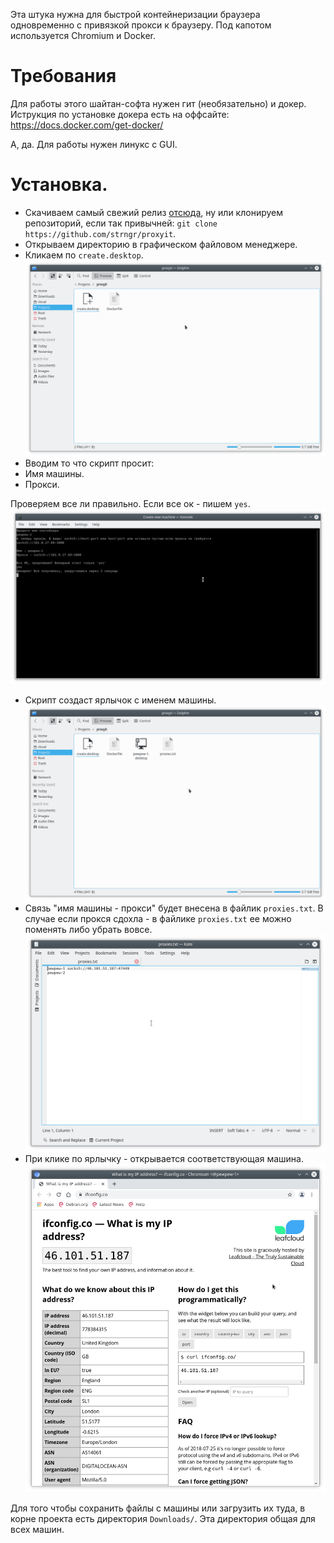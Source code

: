 Эта штука нужна для быстрой контейнеризации браузера одновременно с привязкой прокси к браузеру.
Под капотом используется Chromium и Docker.

# Требования
Для работы этого шайтан-софта нужен гит (необязательно) и докер. Иструкция по установке докера есть на оффсайте: https://docs.docker.com/get-docker/

А, да. Для работы нужен линукс с GUI.

# Установка.
- Скачиваем самый свежий релиз [отсюда](/strngr/proxyit/releases), ну или клонируем репозиторий, если так привычней: `git clone https://github.com/strngr/proxyit`.
- Открываем директорию в графическом файловом менеджере.
- Кликаем по `create.desktop`.
  ![](docs/create.png)
- Вводим то что скрипт просит:
 - Имя машины.
 - Прокси.

Проверяем все ли правильно. Если все ок - пишем `yes`.
  ![](docs/create.script.png)
- Скрипт создаст ярлычок с именем машины.
  ![](docs/machine.created.png)
- Связь "имя машины - прокси" будет внесена в файлик `proxies.txt`.
В случае если прокся сдохла - в файлике `proxies.txt` ее можно поменять либо убрать вовсе.
  ![](docs/proxies.png)
- При клике по ярлычку - открывается соответствующая машина.
  ![](docs/machine.running.png)


Для того чтобы сохранить файлы с машины или загрузить их туда, в корне проекта есть директория `Downloads/`.
Эта директория общая для всех машин.
